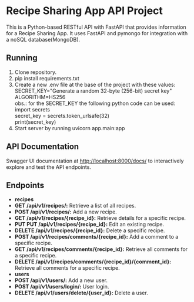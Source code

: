 # Recipe Sharing App API Project
This is a Python-based RESTful API with FastAPI that provides information for a Recipe Sharing App.
It uses FastAPI and pymongo for integration with a noSQL database(MongoDB).

## Running 
1. Clone repository.
2. pip install requirements.txt
3. Create a new .env file at the base of the project with these values:<br/>
	SECRET_KEY="Generate a random 32-byte (256-bit) secret key"<br/>
	ALGORITHM=HS256<br/>
	obs.: for the SECRET_KEY the following python code can be used:<br/>
		import secrets<br/>
		secret_key = secrets.token_urlsafe(32)<br/>
		print(secret_key)<br/>
4. Start server by running uvicorn app.main:app 

## API Documentation
Swagger UI documentation at [http://localhost:8000/docs/](http://localhost:8000/docs/) to interactively explore and test the API endpoints.

## Endpoints
- **recipes**
- **GET /api/v1/recipes/:** Retrieve a list of all recipes.
- **POST /api/v1/recipes/:** Add a new recipe.
- **GET /api/v1/recipes/{recipe_id}:** Retrieve details for a specific recipe.
- **PUT PUT /api/v1/recipes/{recipe_id}:** Edit an existing recipe.
- **DELETE /api/v1/recipes/{recipe_id}:** Delete a specific recipe.
- **POST /api/v1/recipes/comments/{recipe_id}:** Add a comment to a specific recipe.
- **GET /api/v1/recipes/comments/{recipe_id}:** Retrieve all comments for a specific recipe.
- **DELETE /api/v1/recipes/comments/{recipe_id}/{comment_id}:** Retrieve all comments for a specific recipe.
- **users**
- **POST /api/v1/users/:** Add a new user.
- **POST /api/v1/users/login/:** User login.
- **DELETE /api/v1/users/delete/{user_id}:** Delete a user.
